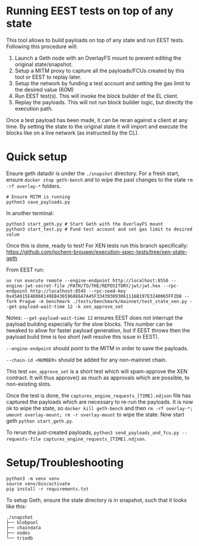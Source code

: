 Running EEST tests on top of any state
=====
This tool allows to build payloads on top of any state and run EEST tests. Following this procedure will:

1. Launch a Geth node with an OverlayFS mount to prevent editing the original state/snapshot.
2. Setup a MITM proxy to capture all the payloads/FCUs created by this tool or EEST to replay later.
3. Setup the network by funding a test account and setting the gas limit to the desired value (60M)
4. Run EEST test(s). This will invoke the block builder of the EL client.
5. Replay the payloads. This will not run block builder logic, but directly the execution path.

Once a test payload has been made, it can be reran against a client at any time. By setting the state to the original state it will import and execute the blocks like on a live network (as instructed by the CL).

Quick setup
===========

Ensure geth datadir is under the `./snapshot` directory. For a fresh start, ensure `docker stop geth-bench` and to wipe the past changes to the state `rm -rf overlay-*` folders.

```
# Ensure MITM is running
python3 save_payloads.py
```

In another terminal:

```
python3 start_geth.py # Start Geth with the OverlayFS mount
python3 start_test.py # Fund test account and set gas limit to desired value
```

Once this is done, ready to test! For XEN tests run this branch specifically: https://github.com/jochem-brouwer/execution-spec-tests/tree/xen-state-geth

From EEST run:

```
uv run execute remote --engine-endpoint http://localhost:8550 --engine-jwt-secret-file /PATH/TO/THE/REPOSITORY/jwt/jwt.hex --rpc-endpoint http://localhost:8545 --rpc-seed-key 0x45A915E4D060149EB4365960E6A7A45F334393093061116B197E3240065FF2D8 --fork Prague -m benchmark ./tests/benchmark/mainnet/test_state_xen.py --get-payload-wait-time 12 -k xen_approve_set
```

Notes: `--get-payload-wait-time 12` ensures EEST does not interrupt the payload building especially for the slow blocks. This number can be tweaked to allow for faster payload generation, but if EEST throws then the payload build time is too short (will resolve this issue in EEST).

`--engine-endpoint` should point to the MITM in order to save the payloads.

`--chain-id <NUMBER>` should be added for any non-mainnet chain.

This test `xen_approve_set` is a short test which will spam-approve the XEN contract. It will thus approve() as much as approvals which are possible, to non-existing slots.

Once the test is done, the `captures_engine_requests_[TIME].ndjson` file has captured the payloads which are necessary to re-run the payloads. It is now ok to wipe the state, so `docker kill geth-bench` and then `rm -rf overlay-*; umount overlay-mount; rm -r overlay-mount` to wipe the state. Now start geth `python start_geth.py`.

To rerun the just-created payloads, `python3 send_payloads_and_fcu.py --requests-file captures_engine_requests_[TIME].ndjson`.

Setup/Troubleshooting
=====

```
python3 -m venv venv
source venv/bin/activate
pip install -r requirements.txt
```

To setup Geth, ensure the state directory is in snapshot, such that it looks like this:

```
./snapshot
├── blobpool
├── chaindata
├── nodes
└── triedb
```


